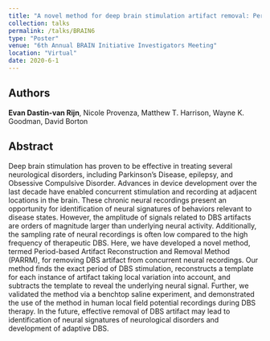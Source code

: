 ```yaml
---
title: "A novel method for deep brain stimulation artifact removal: Period-based Artifact Reconstruction and Removal Method for DBS"
collection: talks
permalink: /talks/BRAIN6
type: "Poster"
venue: "6th Annual BRAIN Initiative Investigators Meeting"
location: "Virtual"
date: 2020-6-1
---
```


## Authors
<b>Evan Dastin-van Rijn</b>, Nicole Provenza, Matthew T. Harrison, Wayne K. Goodman, David Borton

## Abstract
Deep brain stimulation has proven to be effective in treating several neurological disorders, including Parkinson’s Disease, epilepsy, and Obsessive Compulsive Disorder. Advances in device development over the last decade have enabled concurrent stimulation and recording at adjacent locations in the brain. These chronic neural recordings present an opportunity for identification of neural signatures of behaviors relevant to disease states. However, the amplitude of signals related to DBS artifacts are orders of magnitude larger than underlying neural activity. Additionally, the sampling rate of neural recordings is often low compared to the high frequency of therapeutic DBS. Here, we have developed a novel method, termed Period-based Artifact Reconstruction and Removal Method (PARRM), for removing DBS artifact from concurrent neural recordings. Our method finds the exact period of DBS stimulation, reconstructs a template for each instance of artifact taking local variation into account, and subtracts the template to reveal the underlying neural signal. Further, we validated the method via a benchtop saline experiment, and demonstrated the use of the method in human local field potential recordings during DBS therapy. In the future, effective removal of DBS artifact may lead to identification of neural signatures of neurological disorders and development of adaptive DBS.
